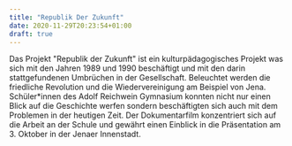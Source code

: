 ```yaml
---
title: "Republik Der Zukunft"
date: 2020-11-29T20:23:54+01:00
draft: true
---
```



Das Projekt "Republik der Zukunft" ist ein kulturpädagogisches Projekt
was sich mit den Jahren 1989 und 1990 beschäftigt und mit den darin stattgefundenen
Umbrüchen in der Gesellschaft. Beleuchtet werden die friedliche Revolution und
die Wiedervereinigung am Beispiel von Jena.
Schüler*innen des Adolf Reichwein Gymnasium konnten nicht nur einen Blick
auf die Geschichte werfen sondern beschäftigten sich auch mit dem Problemen
in der heutigen Zeit.
Der Dokumentarfilm konzentriert sich auf die Arbeit an der Schule und gewährt einen
Einblick in die Präsentation am 3. Oktober in der Jenaer Innenstadt. 
